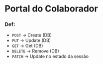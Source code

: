 # Portal do Colaborador

### Def:

 - `POST` -> Create (DB)
 - `PUT` -> Update (DB)
 - `GET` -> Get (DB)
 - `DELETE` -> Remove (DB)
 - `PATCH` -> Update no estado da sessão
